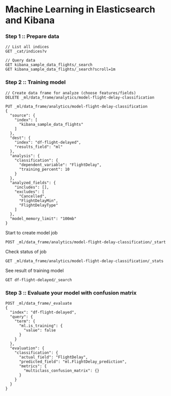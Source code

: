 # Machine Learning in Elasticsearch and Kibana

### Step 1 :: Prepare data
```
// List all indices
GET _cat/indices?v

// Query data
GET kibana_sample_data_flights/_search
GET kibana_sample_data_flights/_search?scroll=1m
```

### Step 2 :: Training model
```
// Create data frame for analyze (choose features/fields)
DELETE _ml/data_frame/analytics/model-flight-delay-classification

PUT _ml/data_frame/analytics/model-flight-delay-classification
{
  "source": {
    "index": [
      "kibana_sample_data_flights"  
    ]
  },
  "dest": {
    "index": "df-flight-delayed",  
    "results_field": "ml" 
  },
  "analysis": {
    "classification": {
      "dependent_variable": "FlightDelay",  
      "training_percent": 10  
    }
  },
  "analyzed_fields": {
    "includes": [],
    "excludes": [    
      "Cancelled",
      "FlightDelayMin",
      "FlightDelayType"
    ]
  },
  "model_memory_limit": "100mb" 
}
```

Start to create model job
```
POST _ml/data_frame/analytics/model-flight-delay-classification/_start
```

Check status of job
```
GET _ml/data_frame/analytics/model-flight-delay-classification/_stats
```

See result of training model
```
GET df-flight-delayed/_search
```

### Step 3 :: Evaluate your model with confusion matrix
```
POST _ml/data_frame/_evaluate
{
  "index": "df-flight-delayed",
  "query": {
    "term": {
      "ml.is_training": {
        "value": false
      }
    }
  },
  "evaluation": {
    "classification": {
      "actual_field": "FlightDelay",
      "predicted_field": "ml.FlightDelay_prediction",
      "metrics": {
        "multiclass_confusion_matrix": {}
      }
    }
  }
}
```
